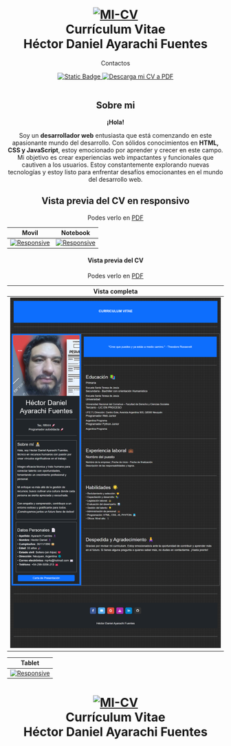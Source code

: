 

<h1 align="center">
  <a href="https://hectordanielayarachifuentes.github.io/cv-boostrap/" title="MI-CV">
    <img alt="MI-CV" src="img-readme/cv-animacion.gif" width="200px" height="200px" />
  </a>
  <br />
   Currículum Vitae
     <br />
   Héctor Daniel Ayarachi Fuentes
</h1>





<p align="center">
Contactos
</p>



<div align="center">
  <a href="mailto:mp4o@hotmail.com">
   <img alt="Static Badge" src="https://img.shields.io/badge/E%20mail-mp4o%40hotmail.com-blue">

  </a>








  <a href="https://hectordanielayarachifuentes.github.io/CV/">
    <img alt="Descarga mi CV a PDF" src="https://img.shields.io/badge/Descarga mi CV a -PDF-red.svg" />
  </a>
 
</div>

<br />

## Sobre mi




**¡Hola!**<br />

 Soy un **desarrollador web** entusiasta que está comenzando en este apasionante mundo del desarrollo. Con sólidos conocimientos en **HTML, CSS y JavaScript**, estoy emocionado por aprender y crecer en este campo. Mi objetivo es crear experiencias web impactantes y funcionales que cautiven a los usuarios. Estoy constantemente explorando nuevas tecnologías y estoy listo para enfrentar desafíos emocionantes en el mundo del desarrollo web.








## Vista previa del CV en responsivo     


Podes verlo en [PDF](https://hectordanielayarachifuentes.github.io/CV/)

| Movil | Notebook |
|:---:|:---:|
| [![Responsive](img-readme/mobile.gif)](https://hectordanielayarachifuentes.github.io/CV/)  | [![Responsive](img-readme/notebook.gif)](https://hectordanielayarachifuentes.github.io/CV/) |

#### Vista previa del CV  

Podes verlo en [PDF](https://hectordanielayarachifuentes.github.io/CV/)

| Vista completa |
|:---:|
[![Responsive](img-readme/cv-completo.png)](https://hectordanielayarachifuentes.github.io/CV/) |

| Tablet |
|:---:|
| [![Responsive](img-readme/tablet.gif)](https://hectordanielayarachifuentes.github.io/CV/)  | 





<style>
  body {
    text-align: center;
  }

  audio {
    display: none;
  }
</style>
</head>
<body>

<h1>
  <a href="https://hectordanielayarachifuentes.github.io/cv-boostrap/" title="MI-CV" id="enlace-cv">
    <img id="gif-cv" alt="MI-CV" src="img-readme/cv-animacion.gif" width="200px" height="200px" />
  </a>
  <br />
  Currículum Vitae
  <br />
  Héctor Daniel Ayarachi Fuentes
</h1>

<audio id="mi-audio" controls>
    <source src="Ven-a-Mí.mp3" type="audio/mpeg">
    Tu navegador no admite la reproducción de audio.
</audio>

<script>
  const enlaceCV = document.getElementById('enlace-cv');
  const gifCV = document.getElementById('gif-cv');
  const miAudio = document.getElementById('mi-audio');

  enlaceCV.addEventListener('click', (event) => {
    event.preventDefault(); // Evitar que el enlace se abra

    miAudio.play();
  });

  gifCV.addEventListener('click', () => {
    miAudio.play();
  });
</script>
